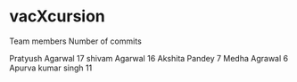 # vacXcursion

Team members                   Number of commits

Pratyush Agarwal               17
shivam Agarwal                 16
Akshita Pandey                 7
Medha Agrawal                  6
Apurva kumar singh             11
